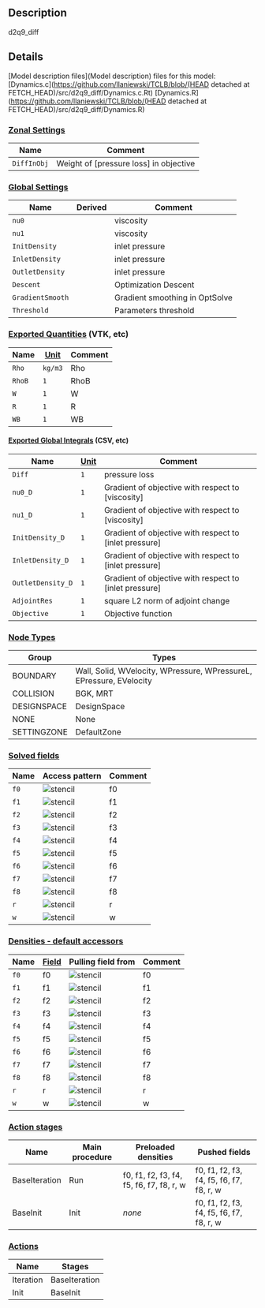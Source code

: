 

## Description
d2q9_diff


## Details
[Model description files](Model description) files for this model:
[Dynamics.c](https://github.com/llaniewski/TCLB/blob/(HEAD detached at FETCH_HEAD)/src/d2q9_diff/Dynamics.c.Rt)
[Dynamics.R](https://github.com/llaniewski/TCLB/blob/(HEAD detached at FETCH_HEAD)/src/d2q9_diff/Dynamics.R)

### [Zonal Settings](Settings)

| Name | Comment |
| --- | --- |
|`DiffInObj`|Weight of [pressure loss] in objective|


### [Global Settings](Settings)

| Name | Derived | Comment |
| --- | --- | --- |
|`nu0`||viscosity|
|`nu1`||viscosity|
|`InitDensity`||inlet pressure|
|`InletDensity`||inlet pressure|
|`OutletDensity`||inlet pressure|
|`Descent`||Optimization Descent|
|`GradientSmooth`||Gradient smoothing in OptSolve|
|`Threshold`||Parameters threshold|

### [Exported Quantities](Quantities) (VTK, etc)

| Name | [Unit](Units) | Comment |
| --- | --- | --- |
|`Rho`|`kg/m3`|Rho|
|`RhoB`|`1`|RhoB|
|`W`|`1`|W|
|`R`|`1`|R|
|`WB`|`1`|WB|

#### [Exported Global Integrals](Globals) (CSV, etc)

| Name | [Unit](Units) | Comment |
| --- | --- | --- |
|`Diff`|`1`|pressure loss|
|`nu0_D`|`1`|Gradient of objective with respect to [viscosity]|
|`nu1_D`|`1`|Gradient of objective with respect to [viscosity]|
|`InitDensity_D`|`1`|Gradient of objective with respect to [inlet pressure]|
|`InletDensity_D`|`1`|Gradient of objective with respect to [inlet pressure]|
|`OutletDensity_D`|`1`|Gradient of objective with respect to [inlet pressure]|
|`AdjointRes`|`1`|square L2 norm of adjoint change|
|`Objective`|`1`|Objective function|

### [Node Types](Node-Types)

| Group | Types |
| --- | --- |
|BOUNDARY|Wall, Solid, WVelocity, WPressure, WPressureL, EPressure, EVelocity|
|COLLISION|BGK, MRT|
|DESIGNSPACE|DesignSpace|
|NONE|None|
|SETTINGZONE|DefaultZone|

### [Solved fields](Fields)

| Name | Access pattern | Comment |
| --- | --- | --- |
|`f0`|![stencil](/images/st_a1p0p0p0p0p0p0.png)|f0|
|`f1`|![stencil](/images/st_a1n1p0p0n1p0p0.png)|f1|
|`f2`|![stencil](/images/st_a1p0n1p0p0n1p0.png)|f2|
|`f3`|![stencil](/images/st_a1p1p0p0p1p0p0.png)|f3|
|`f4`|![stencil](/images/st_a1p0p1p0p0p1p0.png)|f4|
|`f5`|![stencil](/images/st_a1n1n1p0n1n1p0.png)|f5|
|`f6`|![stencil](/images/st_a1p1n1p0p1n1p0.png)|f6|
|`f7`|![stencil](/images/st_a1p1p1p0p1p1p0.png)|f7|
|`f8`|![stencil](/images/st_a1n1p1p0n1p1p0.png)|f8|
|`r`|![stencil](/images/st_a1p0p0p0p0p0p0.png)|r|
|`w`|![stencil](/images/st_a1p0p0p0p0p0p0.png)|w|

### [Densities - default accessors](Densities)

| Name | [Field](Fields) | Pulling field from | Comment |
| --- | --- | --- | --- |
|`f0`|f0|![stencil](/images/st_a1p0p0p0p0p0p0.png)|f0|
|`f1`|f1|![stencil](/images/st_a1p1p0p0p1p0p0.png)|f1|
|`f2`|f2|![stencil](/images/st_a1p0p1p0p0p1p0.png)|f2|
|`f3`|f3|![stencil](/images/st_a1n1p0p0n1p0p0.png)|f3|
|`f4`|f4|![stencil](/images/st_a1p0n1p0p0n1p0.png)|f4|
|`f5`|f5|![stencil](/images/st_a1p1p1p0p1p1p0.png)|f5|
|`f6`|f6|![stencil](/images/st_a1n1p1p0n1p1p0.png)|f6|
|`f7`|f7|![stencil](/images/st_a1n1n1p0n1n1p0.png)|f7|
|`f8`|f8|![stencil](/images/st_a1p1n1p0p1n1p0.png)|f8|
|`r`|r|![stencil](/images/st_a1p0p0p0p0p0p0.png)|r|
|`w`|w|![stencil](/images/st_a1p0p0p0p0p0p0.png)|w|

### [Action stages](Stages)

| Name | Main procedure | Preloaded densities | Pushed fields |
| --- | --- | --- | --- |
|BaseIteration|Run|f0, f1, f2, f3, f4, f5, f6, f7, f8, r, w|f0, f1, f2, f3, f4, f5, f6, f7, f8, r, w|
|BaseInit|Init|_none_|f0, f1, f2, f3, f4, f5, f6, f7, f8, r, w|


### [Actions](Stages)

| Name | Stages |
| --- | --- |
|Iteration|BaseIteration|
|Init|BaseInit|

